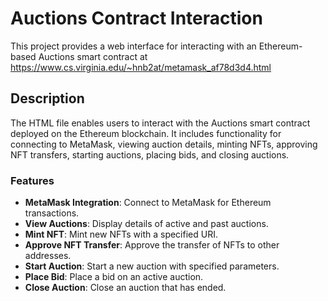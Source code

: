 # Auctions Contract Interaction

This project provides a web interface for interacting with an Ethereum-based Auctions smart contract at https://www.cs.virginia.edu/~hnb2at/metamask_af78d3d4.html

## Description

The HTML file enables users to interact with the Auctions smart contract deployed on the Ethereum blockchain. It includes functionality for connecting to MetaMask, viewing auction details, minting NFTs, approving NFT transfers, starting auctions, placing bids, and closing auctions.

### Features

- **MetaMask Integration**: Connect to MetaMask for Ethereum transactions.
- **View Auctions**: Display details of active and past auctions.
- **Mint NFT**: Mint new NFTs with a specified URI.
- **Approve NFT Transfer**: Approve the transfer of NFTs to other addresses.
- **Start Auction**: Start a new auction with specified parameters.
- **Place Bid**: Place a bid on an active auction.
- **Close Auction**: Close an auction that has ended.
